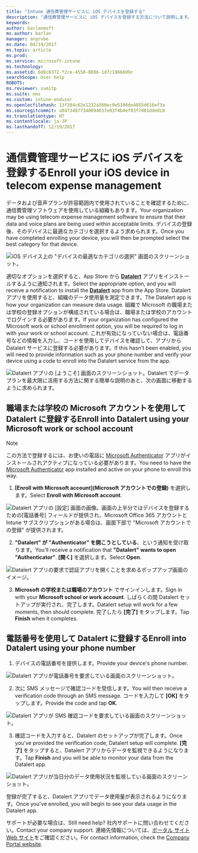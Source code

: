 ```yaml
---
title: "Intune 通信費管理サービスに iOS デバイスを登録する"
description: "通信費管理サービスに iOS デバイスを登録する方法について説明します。"
keywords: 
author: barlanmsft
ms.author: barlan
manager: angrobe
ms.date: 04/19/2017
ms.topic: article
ms.prod: 
ms.service: microsoft-intune
ms.technology: 
ms.assetid: 6d8c6372-f2ce-4558-8886-1d7c1966699c
searchScope: User help
ROBOTS: 
ms.reviewer: sumitp
ms.suite: ems
ms.custom: intune-enduser
ms.openlocfilehash: 13f284c62e1232a560ec9e5186de4055d616ef3a
ms.sourcegitcommit: a9d734877340894637e03f4b4ef83f7d01ddedc8
ms.translationtype: HT
ms.contentlocale: ja-JP
ms.lasthandoff: 12/19/2017
---
```

# <a name="enroll-your-ios-device-in-telecom-expense-management"></a><span data-ttu-id="1f385-103">通信費管理サービスに iOS デバイスを登録する</span><span class="sxs-lookup"><span data-stu-id="1f385-103">Enroll your iOS device in telecom expense management</span></span>

<span data-ttu-id="1f385-104">データおよび音声プランが許容範囲内で使用されていることを確認するために、通信費管理ソフトウェアを使用している組織もあります。</span><span class="sxs-lookup"><span data-stu-id="1f385-104">Your organization may be using telecom expense management software to ensure that their data and voice plans are being used within acceptable limits.</span></span> <span data-ttu-id="1f385-105">デバイスの登録後、そのデバイスに最適なカテゴリを選択するよう求められます。</span><span class="sxs-lookup"><span data-stu-id="1f385-105">Once you have completed enrolling your device, you will then be prompted select the best category for that device.</span></span>

  ![iOS デバイス上の "デバイスの最適なカテゴリの選択" 画面のスクリーンショット。](./media/ios-enroll-10-tem-select-best-category.png)

<span data-ttu-id="1f385-108">適切なオプションを選択すると、App Store から [__Datalert__](https://itunes.apple.com/app/datalert/id771029268?mt=8) アプリをインストールするように通知されます。</span><span class="sxs-lookup"><span data-stu-id="1f385-108">Select the appropriate option, and you will receive a notification to install the [__Datalert__](https://itunes.apple.com/app/datalert/id771029268?mt=8) app from the App Store.</span></span> <span data-ttu-id="1f385-109">Datalert アプリを使用すると、組織のデータ使用量を測定できます。</span><span class="sxs-lookup"><span data-stu-id="1f385-109">The Datalert app is how your organization can measure data usage.</span></span> <span data-ttu-id="1f385-110">組織で Microsoft の職場または学校の登録オプションが構成されている場合は、職場または学校のアカウントでログインする必要があります。</span><span class="sxs-lookup"><span data-stu-id="1f385-110">If your organization has configured the Microsoft work or school enrollment option, you will be required to log in with your work or school account.</span></span> <span data-ttu-id="1f385-111">これが有効になっていない場合は、電話番号などの情報を入力し、コードを使用してデバイスを確認して、アプリから Datalert サービスに登録する必要があります。</span><span class="sxs-lookup"><span data-stu-id="1f385-111">If this hasn't been enabled, you will need to provide information such as your phone number and verify your device using a code to enroll into the Datalert service from the app.</span></span>

  ![Datalert アプリの [ようこそ] 画面のスクリーンショット。Datalert でデータ プランを最大限に活用する方法に関する簡単な説明のあと、次の画面に移動するように求められます。](./media/ios-enroll-11-tem-datalert-setup.png)

## <a name="enroll-into-datalert-using-your-microsoft-work-or-school-account"></a><span data-ttu-id="1f385-113">職場または学校の Microsoft アカウントを使用して Datalert に登録する</span><span class="sxs-lookup"><span data-stu-id="1f385-113">Enroll into Datalert using your Microsoft work or school account</span></span>

> [!NOTE]
> <span data-ttu-id="1f385-114">この方法で登録するには、お使いの電話に [Microsoft Authenticator](https://docs.microsoft.com/azure/multi-factor-authentication/end-user/microsoft-authenticator-app-how-to) アプリがインストールされアクティブになっている必要があります。</span><span class="sxs-lookup"><span data-stu-id="1f385-114">You need to have the [Microsoft Authenticator](https://docs.microsoft.com/azure/multi-factor-authentication/end-user/microsoft-authenticator-app-how-to) app installed and active on your phone to enroll this way.</span></span>

1. <span data-ttu-id="1f385-115">__[Enroll with Microsoft account]\(Microsoft アカウントでの登録)__ を選択します。</span><span class="sxs-lookup"><span data-stu-id="1f385-115">Select __Enroll with Microsoft account__.</span></span>

  ![Datalert アプリの [設定] 画面の画像。画面の上半分ではデバイスを登録するための[電話番号] フィールドが提供され、Microsoft Office 365 アカウントと Intune サブスクリプションがある場合は、画面下部で "Microsoft アカウントでの登録" が提供されます。](./media/ios-enroll-11a-tem-datalert-enroll-msft-account.png)

2. <span data-ttu-id="1f385-117">__"Datalert" が "Authenticator" を開こうとしている__、という通知を受け取ります。</span><span class="sxs-lookup"><span data-stu-id="1f385-117">You'll receive a notification that __"Datalert" wants to open "Authenticator"__.</span></span> <span data-ttu-id="1f385-118">__[開く]__ を選択します。</span><span class="sxs-lookup"><span data-stu-id="1f385-118">Select __Open__.</span></span>

  ![Datalert アプリの要求で認証アプリを開くことを求めるポップアップ画面のイメージ。](./media/ios-enroll-11b-tem-datalert-open-authenticator.png)

3. <span data-ttu-id="1f385-120">__Microsoft の学校または職場のアカウント__ でサインインします。</span><span class="sxs-lookup"><span data-stu-id="1f385-120">Sign in with your __Microsoft school or work account__.</span></span> <span data-ttu-id="1f385-121">しばらくの間 Datalert セットアップが実行され、完了します。</span><span class="sxs-lookup"><span data-stu-id="1f385-121">Datalert setup will work for a few moments, then should complete.</span></span> <span data-ttu-id="1f385-122">完了したら __[完了]__ をタップします。</span><span class="sxs-lookup"><span data-stu-id="1f385-122">Tap __Finish__ when it completes.</span></span>

## <a name="enroll-into-datalert-using-your-phone-number"></a><span data-ttu-id="1f385-123">電話番号を使用して Datalert に登録する</span><span class="sxs-lookup"><span data-stu-id="1f385-123">Enroll into Datalert using your phone number</span></span>

1. <span data-ttu-id="1f385-124">デバイスの電話番号を提供します。</span><span class="sxs-lookup"><span data-stu-id="1f385-124">Provide your device's phone number.</span></span>

  ![Datalert アプリが電話番号を要求している画面のスクリーンショット。](./media/ios-enroll-12-tem-datalert-phone-number.png)

2. <span data-ttu-id="1f385-126">次に SMS メッセージで確認コードを受信します。</span><span class="sxs-lookup"><span data-stu-id="1f385-126">You will then receive a verification code through an SMS message.</span></span> <span data-ttu-id="1f385-127">コードを入力して __[OK]__ をタップします。</span><span class="sxs-lookup"><span data-stu-id="1f385-127">Provide the code and tap __OK__.</span></span>

  ![Datalert アプリが SMS 確認コードを要求している画面のスクリーンショット。](./media/ios-enroll-13-tem-datalert-sms.png)

3. <span data-ttu-id="1f385-129">確認コードを入力すると、Datalert のセットアップが完了します。</span><span class="sxs-lookup"><span data-stu-id="1f385-129">Once you've provided the verification code, Datalert setup will complete.</span></span> <span data-ttu-id="1f385-130">__[完了]__ をタップすると、Datalert アプリからデータを監視できるようになります。</span><span class="sxs-lookup"><span data-stu-id="1f385-130">Tap __Finish__ and you will be able to monitor your data from the Datalert app.</span></span>

  ![Datalert アプリが当日分のデータ使用状況を監視している画面のスクリーンショット。](./media/ios-enroll-14-tem-datalert-monitoring-active.png)

<span data-ttu-id="1f385-132">登録が完了すると、Datalert アプリでデータ使用量が表示されるようになります。</span><span class="sxs-lookup"><span data-stu-id="1f385-132">Once you've enrolled, you will begin to see your data usage in the Datalert app.</span></span>

<span data-ttu-id="1f385-133">サポートが必要な場合は、</span><span class="sxs-lookup"><span data-stu-id="1f385-133">Still need help?</span></span> <span data-ttu-id="1f385-134">社内サポートに問い合わせてください。</span><span class="sxs-lookup"><span data-stu-id="1f385-134">Contact your company support.</span></span> <span data-ttu-id="1f385-135">連絡先情報については、[ポータル サイト Web サイト](https://portal.manage.microsoft.com#HelpDeskDialog)をご確認ください。</span><span class="sxs-lookup"><span data-stu-id="1f385-135">For contact information, check the [Company Portal website](https://portal.manage.microsoft.com#HelpDeskDialog).</span></span>
